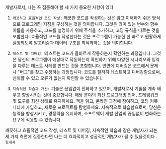 개발자로서, 나는 꼭 집중해야 할 세 가지 중요한 사항이 있다

1. `깨끗하고 효율적인 코드 작성:` 깨끗한 코드를 작성하는 것은 읽고 이해하기 쉬운 방식으로 프로그래밍 지침을 구성하는 것을 의미합니다. 그것은 의미 있는 변수와 함수 이름을 사용하고, 코드를 설명하기 위해 주석을 추가하고, 코딩 규칙을 따르는 것을 포함한다. 효율적인 코드를 작성한다는 것은 프로그램이 가능한 한 빠르고 원활하게 실행되도록 알고리즘과 데이터 구조를 최적화하는 것을 의미합니다.

2. `테스트 및 디버깅:` 테스트는 코드가 올바르게 작동하는지 확인하는 과정입니다. 그것은 당신의 프로그램이 예상대로 작동하는지 확인하기 위해 다양한 시나리오와 입력을 다루는 테스트 사례를 만드는 것을 포함합니다. 반면에 디버깅은 코드에서 문제나 "버그"를 찾고 수정하는 과정입니다. 코드를 철저히 테스트하고 디버깅함으로써, 신뢰할 수 있고 오류가 없는지 확인할 수 있습니다.

3. `지속적인 학습과 개선:` 기술은 끊임없이 진화하고 있으며, 개발자로서 기술을 계속 배우고 향상시키는 것이 중요합니다. 해당 분야의 최신 프로그래밍 언어, 프레임워크 및 도구를 최신 상태로 유지하세요. 책을 읽고, 온라인 과정에 참여하고, 코딩 커뮤니티에 가입하고, 새로운 프로젝트를 탐험하세요. 지속적으로 학습함으로써, 당신은 능력을 향상시키고, 경쟁력을 유지하며, 소프트웨어 개발 산업의 끊임없이 변화하는 요구에 적응할 수 있습니다.

깨끗하고 효율적인 코드 작성, 테스트 및 디버깅, 지속적인 학습과 같은 개발자가 되는 세 가지 측면에 집중한다면 나는 더 효과적이고 성공적인 개발자가 될 수 있을것이다 . `힘내자`